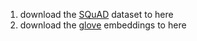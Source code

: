1. download the [SQuAD](https://rajpurkar.github.io/SQuAD-explorer/) dataset to here
2. download the [glove](https://nlp.stanford.edu/projects/glove/) embeddings to here
